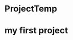 # ProjectTemp
<!DOCTYPE html>
<html>
  <head>
    
  </head>
  <body>
    <h1> my first project</h1>
  </body>
</html>
